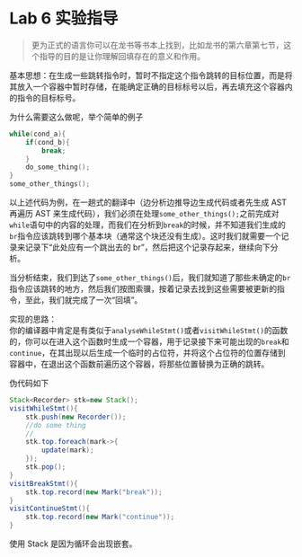 # Lab 6 实验指导

>更为正式的语言你可以在龙书等书本上找到，比如龙书的第六章第七节，这个指导的目的是让你理解回填存在的意义和作用。

基本思想：在生成一些跳转指令时，暂时不指定这个指令跳转的目标位置，而是将其放入一个容器中暂时存储，在能确定正确的目标标号以后，再去填充这个容器内的指令的目标标号。

为什么需要这么做呢，举个简单的例子
```c
while(cond_a){
    if(cond_b){
        break;
    }
    do_some_thing();
}
some_other_things();
```
以上述代码为例，在一趟式的翻译中（边分析边推导边生成代码或者先生成 AST 再遍历 AST 来生成代码），我们必须在处理`some_other_things();`之前完成对`while`语句中的内容的处理，而我们在分析到`break`的时候，并不知道我们生成的`br`指令应该跳转到哪个基本块（通常这个块还没有生成）。这时我们就需要一个记录来记录下“此处应有一个跳出去的 br”，然后把这个记录存起来，继续向下分析。

当分析结束，我们到达了`some_other_things()`后，我们就知道了那些未确定的`br`指令应该跳转的地方，然后我们按图索骥，按着记录去找到这些需要被更新的指令，至此，我们就完成了一次“回填”。

实现的思路：  
你的编译器中肯定是有类似于`analyseWhileStmt()`或者`visitWhileStmt()`的函数的，你可以在进入这个函数时生成一个容器，用于记录接下来可能出现的`break`和`continue`，在其出现以后生成一个临时的占位符，并将这个占位符的位置存储到容器中，在退出这个函数前遍历这个容器，将那些位置替换为正确的跳转。

伪代码如下
```java
Stack<Recorder> stk=new Stack();
visitWhileStmt(){
    stk.push(new Recorder());
    //do some thing
    //
    stk.top.foreach(mark->{
        update(mark);
    });
    stk.pop();
}
visitBreakStmt(){
    stk.top.record(new Mark("break"));
}
visitContinueStmt(){
    stk.top.record(new Mark("continue"));
}
```
使用 Stack 是因为循环会出现嵌套。